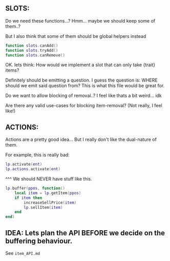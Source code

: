 


## SLOTS:
Do we need these functions...?
Hmm... maybe we should keep some of them..?

But I also think that some of them should be global helpers instead
```lua
function slots.canAdd()
function slots.tryAdd()
function slots.canRemove()
```

OK.
lets think: How would we implement a slot that can only take {trait} items?

Definitely should be emitting a question.
I guess the question is:
WHERE should we emit said question from?
This is what this file would be great for.

Do we want to allow blocking of removal..?
I feel like thats a bit weird... idk

Are there any valid use-cases for blocking item-removal?
(Not really, I feel like!)




## ACTIONS:
Actions are a pretty good idea...
But I really don't like the dual-nature of them.

For example, this is really bad:
```lua
lp.activate(ent)
lp.actions.activate(ent)
```
^^^ We should NEVER have stuff like this.

```lua
lp.buffer(ppos, function()
    local item = lp.getItem(ppos)
    if item then
        increaseSellPrice(item)
        lp.sellItem(item)
    end
end)
```


## IDEA: Lets plan the API **BEFORE** we decide on the buffering behaviour.
See `item_API.md`



